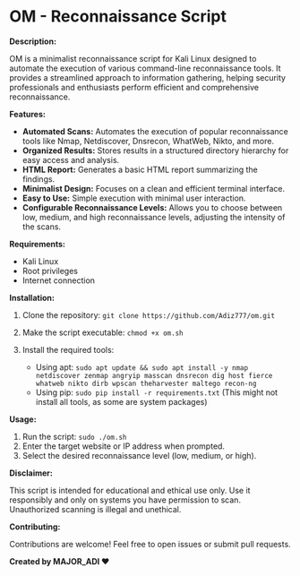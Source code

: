 # OM - Reconnaissance Script

**Description:**

OM is a minimalist reconnaissance script for Kali Linux designed to automate the execution of various command-line reconnaissance tools. It provides a streamlined approach to information gathering, helping security professionals and enthusiasts perform efficient and comprehensive reconnaissance.

**Features:**

* **Automated Scans:** Automates the execution of popular reconnaissance tools like Nmap, Netdiscover, Dnsrecon, WhatWeb, Nikto, and more.
* **Organized Results:**  Stores results in a structured directory hierarchy for easy access and analysis.
* **HTML Report:** Generates a basic HTML report summarizing the findings.
* **Minimalist Design:**  Focuses on a clean and efficient terminal interface.
* **Easy to Use:**  Simple execution with minimal user interaction.
* **Configurable Reconnaissance Levels:** Allows you to choose between low, medium, and high reconnaissance levels, adjusting the intensity of the scans.

**Requirements:**

* Kali Linux
* Root privileges
* Internet connection

**Installation:**

1. Clone the repository: `git clone https://github.com/Adiz777/om.git`
2. Make the script executable: `chmod +x om.sh`
3. Install the required tools: 

   *  Using apt: `sudo apt update && sudo apt install -y nmap netdiscover zenmap angryip masscan dnsrecon dig host fierce whatweb nikto dirb wpscan theharvester maltego recon-ng`
   *  Using pip: `sudo pip install -r requirements.txt` (This might not install all tools, as some are system packages)

**Usage:**

1. Run the script: `sudo ./om.sh`
2. Enter the target website or IP address when prompted.
3. Select the desired reconnaissance level (low, medium, or high).

**Disclaimer:**

This script is intended for educational and ethical use only. Use it responsibly and only on systems you have permission to scan. Unauthorized scanning is illegal and unethical.

**Contributing:**

Contributions are welcome! Feel free to open issues or submit pull requests.

**Created by MAJOR_ADI ❤️**
